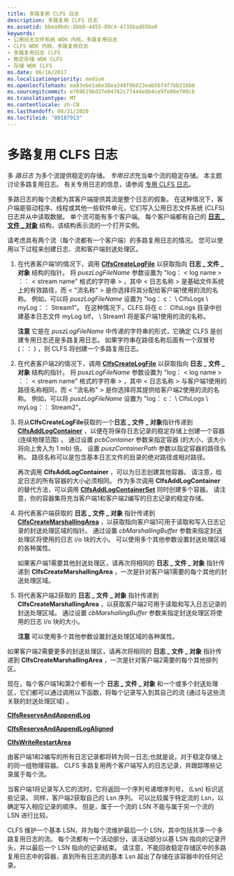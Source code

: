 ```yaml
---
title: 多路复用 CLFS 日志
description: 多路复用 CLFS 日志
ms.assetid: bbea9bdc-8bb8-4455-89c4-4735bad85ba0
keywords:
- 公用日志文件系统 WDK 内核，多路复用日志
- CLFS WDK 内核，多路复用日志
- 多路复用日志 CLFS
- 稳定存储 WDK CLFS
- 存储 WDK CLFS
ms.date: 06/16/2017
ms.localizationpriority: medium
ms.openlocfilehash: ea83ebe1a6e38ea348f06023eab56f4f7bb216b0
ms.sourcegitcommit: e769619bd37e04762c77444e8b4ce9fe86ef09cb
ms.translationtype: MT
ms.contentlocale: zh-CN
ms.lasthandoff: 08/31/2020
ms.locfileid: "89187913"
---
```

# <a name="multiplexed-clfs-logs"></a>多路复用 CLFS 日志





多 *路日志* 为多个流提供稳定的存储。 *专用日志*充当单个流的稳定存储。 本主题讨论多路复用日志。 有关专用日志的信息，请参阅 [专用 CLFS 日志](dedicated-clfs-logs.md)。

多路日志的每个流都为其客户端提供其流是整个日志的假象。 在这种情况下，客户端是驱动程序、线程或其他一些软件单元，它们写入公用日志文件系统 (CLFS) 日志并从中读取数据。 单个流可能有多个客户端。 每个客户端都有自己的 [**日志 \_ 文件 \_ 对象**](/windows-hardware/drivers/ddi/wdm/ns-wdm-_file_object) 结构，该结构表示流的一个打开实例。

请考虑具有两个流（每个流都有一个客户端）的多路复用日志的情况。 您可以使用以下过程来创建日志、流和客户端封送处理区。

1.  在代表客户端1的情况下，调用 [**ClfsCreateLogFile**](/windows-hardware/drivers/ddi/wdm/nf-wdm-clfscreatelogfile) 以获取指向 **日志 \_ 文件 \_ 对象** 结构的指针。 将 *puszLogFileName* 参数设置为 "log： &lt; log name &gt; ：： &lt; stream name" 格式的字符串 &gt; ，其中 &lt; 日志名称 &gt; 是基础文件系统上的有效路径，而 &lt; "流名称" &gt; 是你选择将其分配给客户端1使用的流的名称。 例如，可以将 *puszLogFileName* 设置为 "log： c： \\ ClfsLogs \\ myLog：： Stream1"。 在这种情况下，CLFS 将在 c： ClfsLogs 目录中创建基本日志文件 myLog blf， \\ Stream1 将是客户端1使用的流的名称。

    **注意**  它是在 *puszLogFileName* 中传递的字符串的形式，它确定 CLFS 是创建专用日志还是多路复用日志。 如果字符串在路径名称后面有一个双冒号 (：： ) ，则 CLFS 将创建一个多路复用日志。



2.  在代表客户端2的情况下，调用 [**ClfsCreateLogFile**](/windows-hardware/drivers/ddi/wdm/nf-wdm-clfscreatelogfile) 以获取指向 **日志 \_ 文件 \_ 对象** 结构的指针。 将 *puszLogFileName* 参数设置为 "log： &lt; log name &gt; ：： &lt; stream name" 格式的字符串 &gt; ，其中 &lt; 日志名称 &gt; 与客户端1使用的路径名称相同，而 &lt; "流名称" &gt; 是你选择将其提供给客户端2使用的流的名称。 例如，可以将 *puszLogFileName* 设置为 "log： c： \\ ClfsLogs \\ myLog：： Stream2"。

3.  将从**ClfsCreateLogFile**获取的一个**日志 \_ 文件 \_ 对象**指针传递到[**ClfsAddLogContainer**](/windows-hardware/drivers/ddi/wdm/nf-wdm-clfsaddlogcontainer) ，以便在将保存日志记录的稳定存储上创建一个容器 (连续物理范围) 。 通过设置 *pcbContainer* 参数来指定容器 (的大小，该大小将向上舍入为 1 mb) 倍。 设置 *puszContainerPath* 参数以指定容器的路径名称。 路径名称可以是包含基本日志文件的目录的绝对路径或相对路径。

    再次调用 **ClfsAddLogContainer** ，可以为日志创建其他容器。 请注意，给定日志的所有容器的大小必须相同。 作为多次调用 **ClfsAddLogContainer** 的替代方法，可以调用 [**ClfsAddLogContainerSet**](/windows-hardware/drivers/ddi/wdm/nf-wdm-clfsaddlogcontainerset) 同时创建多个容器。 请注意，你的容器集将充当客户端1和客户端2编写的日志记录的稳定存储。

4.  将代表客户端获取的 **日志 \_ 文件 \_ 对象** 指针传递到 [**ClfsCreateMarshallingArea**](/windows-hardware/drivers/ddi/wdm/nf-wdm-clfscreatemarshallingarea) ，以获取指向客户端1可用于读取和写入日志记录的封送处理区域的指针。 通过设置 *cbMarshallingBuffer* 参数来指定封送处理区将使用的日志 i/o 块的大小。 可以使用多个其他参数设置封送处理区域的各种属性。

    如果客户端1需要其他封送处理区，请再次将相同的 **日志 \_ 文件 \_ 对象** 指针传递到 **ClfsCreateMarshallingArea** ，一次是针对客户端1需要的每个其他的封送处理区域。

5.  将代表客户端2获取的 **日志 \_ 文件 \_ 对象** 指针传递到 **ClfsCreateMarshallingArea** ，以获取客户端2可用于读取和写入日志记录的封送处理区域。 通过设置 *cbMarshallingBuffer* 参数来指定封送处理区将使用的日志 i/o 块的大小。

    **注意**  可以使用多个其他参数设置封送处理区域的各种属性。




如果客户端2需要更多的封送处理区，请再次将相同的 **日志 \_ 文件 \_ 对象** 指针传递到 **ClfsCreateMarshallingArea** ，一次是针对客户端2需要的每个其他排列区。


现在，每个客户端1和第2个都有一个 **日志 \_ 文件 \_ 对象** 和一个或多个封送处理区，它们都可以通过调用以下函数，将每个记录写入到其自己的流 (通过与这些流关联的封送处理区域) 。

[**ClfsReserveAndAppendLog**](/windows-hardware/drivers/ddi/wdm/nf-wdm-clfsreserveandappendlog)

[**ClfsReserveAndAppendLogAligned**](/windows-hardware/drivers/ddi/wdm/nf-wdm-clfsreserveandappendlogaligned)

[**ClfsWriteRestartArea**](/windows-hardware/drivers/ddi/wdm/nf-wdm-clfswriterestartarea)

由客户端1和2编写的所有日志记录都将转为同一日志;也就是说，对于稳定存储上的同一组物理容器。 CLFS 多路复用两个客户端写入的日志记录，并跟踪哪些记录属于每个流。

当客户端1将记录写入它的流时，它将返回一个序列号递增序列号， (Lsn) 标识这些记录。 同样，客户端2获取自己的 Lsn 序列。 可以比较属于特定流的 Lsn，以确定写入相应记录的顺序。 但是，属于一个流的 LSN 不能与属于另一个流的 LSN 进行比较。

CLFS 维护一个基本 LSN，并为每个流维护最后一个 LSN，其中包括共享一个多路复用日志的流。 每个流都有一个活动部分，该活动部分以基 LSN 指向的记录开头，并以最后一个 LSN 指向的记录结束。 请注意，不能回收稳定存储区中的多路复用日志中的容器，直到所有日志流的基本 Lsn 超出了存储在该容器中的任何记录。